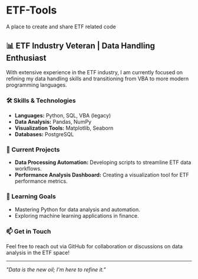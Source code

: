 # ETF-Tools
A place to create and share ETF related code

## 📊 ETF Industry Veteran | Data Handling Enthusiast

With extensive experience in the ETF industry, I am currently focused on refining my data handling skills and transitioning from VBA to more modern programming languages.

### 🛠️ Skills & Technologies

- **Languages:** Python, SQL, VBA (legacy)
- **Data Analysis:** Pandas, NumPy
- **Visualization Tools:** Matplotlib, Seaborn
- **Databases:** PostgreSQL

### 🚀 Current Projects

- **Data Processing Automation:** Developing scripts to streamline ETF data workflows.
- **Performance Analysis Dashboard:** Creating a visualization tool for ETF performance metrics.

### 🌱 Learning Goals

- Mastering Python for data analysis and automation.
- Exploring machine learning applications in finance.

### 📫 Get in Touch

Feel free to reach out via GitHub for collaboration or discussions on data analysis in the ETF space!

---

*"Data is the new oil; I'm here to refine it."*
